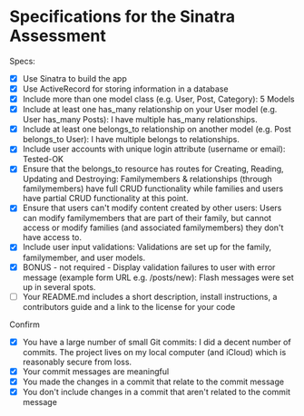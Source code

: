 # Specifications for the Sinatra Assessment

Specs:
- [x] Use Sinatra to build the app
- [x] Use ActiveRecord for storing information in a database
- [x] Include more than one model class (e.g. User, Post, Category): 5 Models
- [x] Include at least one has_many relationship on your User model (e.g. User has_many Posts): I have multiple has_many relationships.
- [x] Include at least one belongs_to relationship on another model (e.g. Post belongs_to User): I have multiple belongs to relationships.
- [x] Include user accounts with unique login attribute (username or email): Tested-OK
- [x] Ensure that the belongs_to resource has routes for Creating, Reading, Updating and Destroying: Familymembers & relationships (through familymembers) have full CRUD functionality while families and users have partial CRUD functionality at this point.
- [x] Ensure that users can't modify content created by other users: Users can modify familymembers that are part of their family, but cannot access or modify families (and associated familymembers) they don't have access to.
- [x] Include user input validations: Validations are set up for the family, familymember, and user models.
- [x] BONUS - not required - Display validation failures to user with error message (example form URL e.g. /posts/new): Flash messages were set up in several spots.
- [ ] Your README.md includes a short description, install instructions, a contributors guide and a link to the license for your code

Confirm
- [x] You have a large number of small Git commits: I did a decent number of commits.  The project lives on my local computer (and iCloud) which is reasonably secure from loss.
- [x] Your commit messages are meaningful
- [x] You made the changes in a commit that relate to the commit message
- [x] You don't include changes in a commit that aren't related to the commit message
